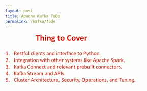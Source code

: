 ```yaml
---
layout: post
title: Apache Kafka ToDo
permalink: /kafka/todo
---
```


![](https://github.com/arpit04tripathi/files-cdn/raw/cdn/kafka/future-topics.png)
